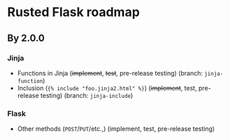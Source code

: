# Rusted Flask roadmap
## By 2.0.0
### Jinja
- Functions in Jinja (~~implement~~, ~~test~~, pre-release testing) (branch: `jinja-function`)
- Inclusion (`{% include "foo.jinja2.html" %}`) (~~implement~~, test, pre-release testing) (branch: `jinja-include`)
### Flask
- Other methods (`POST`/`PUT`/etc.,) (implement, test, pre-release testing)



